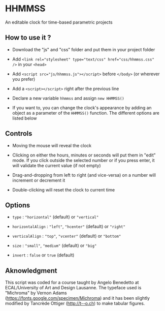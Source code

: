 # HHMMSS
An editable clock for time-based parametric projects


## How to use it ?
* Download the "js" and "css" folder and put them in your project folder

* Add `<link rel="stylesheet" type="text/css" href="css/hhmmss.css" />` in your `<head>`

* Add `<script src="js/hhmmss.js"></script>` before `</body>` (or wherever you prefer)

* Add a `<script></script>` right after the previous line

* Declare a new variable `hhmmss` and assign `new HHMMSS()`

* If you want to, you can change the clock's appearance by adding an object as a parameter of the `HHMMSS()` function. The different options are listed below


## Controls
* Moving the mouse will reveal the clock

* Clicking on either the hours, minutes or seconds will put them in "edit" mode. If you click outside the selected number or if you press enter, it will validate the current value (if not empty)

* Drag-and-dropping from left to right (and vice-versa) on a number will increment or decrement it

* Double-clicking will reset the clock to current time


## Options
* `type` : `"horizontal"` (default) or `"vertical"`

* `horizontalAlign` : `"left"`, `"hcenter"` (default) or `"right"`

* `verticalAlign` : `"top"`, `"vcenter"` (default) or `"bottom"`

* `size` : `"small"`, `"medium"` (default) or `"big"`

* `invert` : `false` or `true` (default)


## Aknowledgment
This script was coded for a course taught by Angelo Benedetto at ECAL/University of Art and Design Lausanne. The typeface used is "Michroma" by Vernon Adams (https://fonts.google.com/specimen/Michroma) and it has been slightly modified by Tancrède Ottiger (http://t--o.ch) to make tabular figures.
